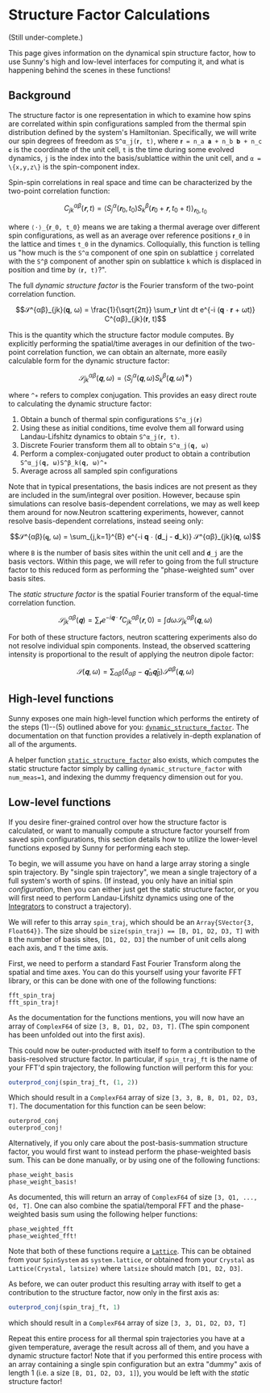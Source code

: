 # Structure Factor Calculations

(Still under-complete.)

This page gives information on the dynamical spin structure factor, how to use Sunny's high and
low-level interfaces for computing it, and what is happening behind the scenes in these functions!

## Background

The structure factor is one representation in which to examine how spins are correlated within spin
configurations sampled from the thermal spin distribution defined by the system's Hamiltonian.
Specifically, we will write our spin degrees of freedom as ``S^α_j(𝐫, t)``, where
``𝐫 = n_a 𝐚 + n_b 𝐛 + n_c 𝐜`` is the coordinate of the unit cell, ``t`` is the time during some
evolved dynamics, ``j`` is the index into the basis/sublattice within the unit cell,
and ``α = \{x,y,z\}`` is the spin-component index.

Spin-spin correlations in real space and time can be characterized by the two-point correlation
function:

```math
C^{αβ}_{jk}(𝐫, t) = ⟨S^α_j(𝐫_0, t_0) S^β_k(𝐫_0 + 𝐫, t_0 + t)⟩_{𝐫_0, t_0}
```
where ``⟨⋅⟩_{𝐫_0, t_0}`` means we are taking a thermal average over different spin configurations,
as well as an average over reference positions ``𝐫_0`` in the lattice and times ``t_0`` in the
dynamics. Colloquially, this function is telling us "how much is the ``S^α`` component
of one spin on sublattice ``j`` correlated with the ``S^β`` component of another spin on
sublattice ``k`` which is displaced in position and time by ``(𝐫, t)``?".

The full _dynamic structure factor_ is the Fourier transform of the two-point correlation function.

```math
𝒮^{αβ}_{jk}(𝐪, ω) = \frac{1}{\sqrt{2π}} \sum_𝐫 \int dt e^{-i (𝐪 ⋅ 𝐫 + ωt)} C^{αβ}_{jk}(𝐫, t)
```

This is the quantity which the structure factor module computes. By explicitly performing the
spatial/time averages in our definition of the two-point correlation function, we can obtain
an alternate, more easily calculable form for the dynamic structure factor:

```math
𝒮^{αβ}_{jk}(𝐪, ω) = ⟨S^α_j(𝐪, ω) S^β_k(𝐪, ω)^∗⟩
```
where ``^∗`` refers to complex conjugation. This provides an easy direct route to calculating
the dynamic structure factor:

1. Obtain a bunch of thermal spin configurations ``S^α_j(𝐫)``
2. Using these as initial conditions, time evolve them all forward using Landau-Lifshitz
    dynamics to obtain ``S^α_j(𝐫, t)``.
3. Discrete Fourier transform them all to obtain ``S^α_j(𝐪, ω)``
4. Perform a complex-conjugated outer product to obtain a contribution
   ``S^α_j(𝐪, ω)S^β_k(𝐪, ω)^∗``
5. Average across all sampled spin configurations

Note that in typical presentations, the basis indices are not present as they are included
in the sum/integral over position. However, because spin simulations can resolve basis-dependent
correlations, we may as well keep them around for now.Neutron scattering experiments, however,
cannot resolve basis-dependent correlations, instead seeing only:

```math
𝒮^{αβ}(𝐪, ω) = \sum_{j,k=1}^{B} e^{-i 𝐪 ⋅ (𝐝_j - 𝐝_k)} 𝒮^{αβ}_{jk}(𝐪, ω)
```

where ``B`` is the number of basis sites within the unit cell and ``𝐝_j`` are the basis vectors.
Within this page, we will refer to going from the full structure factor to this reduced form as
performing the "phase-weighted sum" over basis sites.

The _static structure factor_ is the spatial Fourier transform of the equal-time correlation
function.

```math
𝒮^{αβ}_{jk}(𝐪) = \sum_𝐫 e^{-i𝐪 ⋅ 𝐫} C^{αβ}_{jk}(𝐫, 0)
               = \int dω 𝒮^{αβ}_{jk}(𝐪, ω)
```

For both of these structure factors, neutron scattering experiments also do not resolve individual
spin components. Instead, the observed scattering intensity is proportional to the result
of applying the neutron dipole factor:

```math
𝒮(𝐪, ω) = ∑_{αβ} (δ_{αβ} - 𝐪̂_α 𝐪̂_β) 𝒮^{αβ}(𝐪, ω)
```

## High-level functions

Sunny exposes one main high-level function which performs the entirety of the steps (1)--(5)
outlined above for you: [`dynamic_structure_factor`](@ref). The documentation on that
function provides a relatively in-depth explanation of all of the arguments.

A helper function [`static_structure_factor`](@ref) also exists, which computes the
static structure factor simply by calling `dynamic_structure_factor` with `num_meas=1`,
and indexing the dummy frequency dimension out for you.

## Low-level functions

If you desire finer-grained control over how the structure factor is calculated, or want to
manually compute a structure factor yourself from saved spin configurations, this section
details how to utilize the lower-level functions exposed by Sunny for performing each step.

To begin, we will assume you have on hand a large array storing a single spin trajectory. By
"single spin trajectory", we mean a single trajectory of a full system's worth of spins.
(If instead, you only have an initial spin _configuration_, then you can either just get the
static structure factor, or you will first need to perform Landau-Lifshitz dynamics using one of
the [Integrators](@ref) to construct a trajectory).

We will refer to this array `spin_traj`, which should be an `Array{SVector{3, Float64}}`. The
size should be `size(spin_traj) == [B, D1, D2, D3, T]` with `B` the number of basis sites,
`[D1, D2, D3]` the number of unit cells along each axis, and `T` the time axis.

First, we need to perform a standard Fast Fourier Transform along the spatial and time axes.
You can do this yourself using your favorite FFT library, or this can be done with one of
the following functions:

```@docs
fft_spin_traj
fft_spin_traj!
```

As the documentation for the functions mentions, you will now have an array of `ComplexF64` of
size `[3, B, D1, D2, D3, T]`. (The spin component has been unfolded out into the first axis).

This could now be outer-producted with itself to form a contribution to the basis-resolved
structure factor. In particular, if `spin_traj_ft` is the name of your FFT'd spin trajectory,
the following function will perform this for you:

```julia
outerprod_conj(spin_traj_ft, (1, 2))
```

Which should result in a `ComplexF64` array of size `[3, 3, B, B, D1, D2, D3, T]`.
The documentation for this function can be seen below:

```@docs
outerprod_conj
outerprod_conj!
```

Alternatively, if you only care about the post-basis-summation structure factor, you would
first want to instead perform the phase-weighted basis sum. This can be done manually, or
by using one of the following functions:

```@docs
phase_weight_basis
phase_weight_basis!
```

As documented, this will return an array of `ComplexF64` of size `[3, Q1, ..., Qd, T]`. One can
also combine the spatial/temporal FFT and the phase-weighted basis sum using the following
helper functions:

```@docs
phase_weighted_fft
phase_weighted_fft!
```

Note that both of these functions require a [`Lattice`](@ref). This can be obtained from
your `SpinSystem` as `system.lattice`, or obtained from your `Crystal` as
`Lattice(Crystal, latsize)` where `latsize` should match `[D1, D2, D3]`.

As before, we can outer product this resulting array with itself to get a contribution to the
structure factor, now only in the first axis as:

```julia
outerprod_conj(spin_traj_ft, 1)
```
which should result in a `ComplexF64` array of size `[3, 3, D1, D2, D3, T]`

Repeat this entire process for all thermal spin trajectories you have at a given temperature,
average the result across all of them, and you have a dynamic structure factor! Note that if
you performed this entire process with an array containing a single spin configuration but
an extra "dummy" axis of length 1 (i.e. a size `[B, D1, D2, D3, 1]`), you would be left with
the _static_ structure factor!